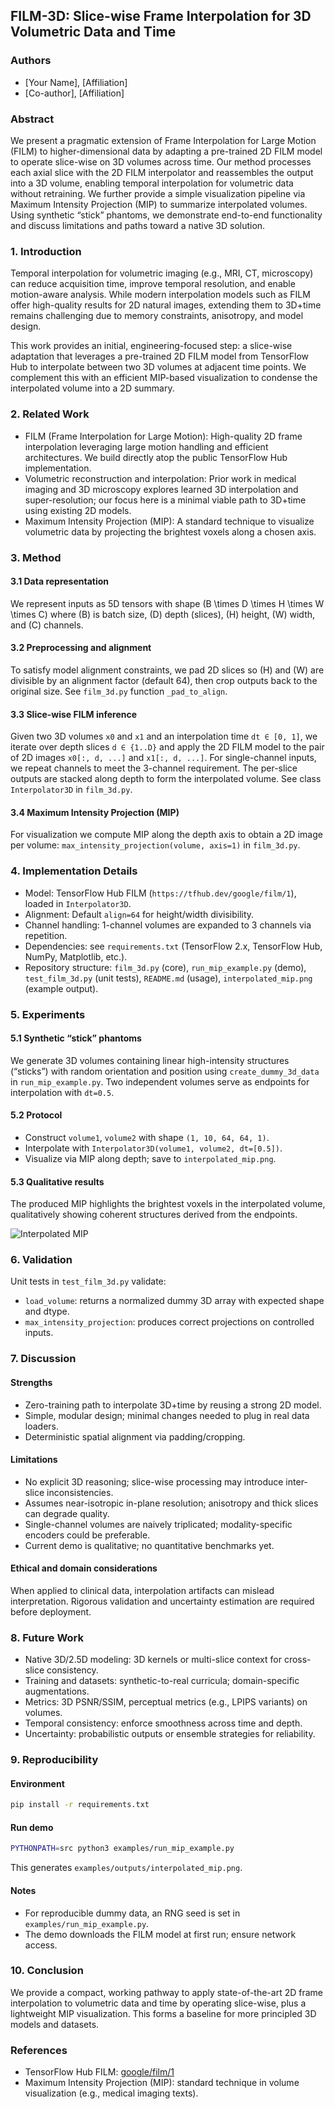 ## FILM-3D: Slice-wise Frame Interpolation for 3D Volumetric Data and Time

### Authors
- [Your Name], [Affiliation]
- [Co-author], [Affiliation]

### Abstract
We present a pragmatic extension of Frame Interpolation for Large Motion (FILM) to higher-dimensional data by adapting a pre-trained 2D FILM model to operate slice-wise on 3D volumes across time. Our method processes each axial slice with the 2D FILM interpolator and reassembles the output into a 3D volume, enabling temporal interpolation for volumetric data without retraining. We further provide a simple visualization pipeline via Maximum Intensity Projection (MIP) to summarize interpolated volumes. Using synthetic “stick” phantoms, we demonstrate end-to-end functionality and discuss limitations and paths toward a native 3D solution.

### 1. Introduction
Temporal interpolation for volumetric imaging (e.g., MRI, CT, microscopy) can reduce acquisition time, improve temporal resolution, and enable motion-aware analysis. While modern interpolation models such as FILM offer high-quality results for 2D natural images, extending them to 3D+time remains challenging due to memory constraints, anisotropy, and model design.

This work provides an initial, engineering-focused step: a slice-wise adaptation that leverages a pre-trained 2D FILM model from TensorFlow Hub to interpolate between two 3D volumes at adjacent time points. We complement this with an efficient MIP-based visualization to condense the interpolated volume into a 2D summary.

### 2. Related Work
- FILM (Frame Interpolation for Large Motion): High-quality 2D frame interpolation leveraging large motion handling and efficient architectures. We build directly atop the public TensorFlow Hub implementation.
- Volumetric reconstruction and interpolation: Prior work in medical imaging and 3D microscopy explores learned 3D interpolation and super-resolution; our focus here is a minimal viable path to 3D+time using existing 2D models.
- Maximum Intensity Projection (MIP): A standard technique to visualize volumetric data by projecting the brightest voxels along a chosen axis.

### 3. Method
#### 3.1 Data representation
We represent inputs as 5D tensors with shape \(B \times D \times H \times W \times C\) where \(B\) is batch size, \(D\) depth (slices), \(H\) height, \(W\) width, and \(C\) channels.

#### 3.2 Preprocessing and alignment
To satisfy model alignment constraints, we pad 2D slices so \(H\) and \(W\) are divisible by an alignment factor (default 64), then crop outputs back to the original size. See `film_3d.py` function `_pad_to_align`.

#### 3.3 Slice-wise FILM inference
Given two 3D volumes `x0` and `x1` and an interpolation time `dt ∈ [0, 1]`, we iterate over depth slices `d ∈ {1..D}` and apply the 2D FILM model to the pair of 2D images `x0[:, d, ...]` and `x1[:, d, ...]`. For single-channel inputs, we repeat channels to meet the 3-channel requirement. The per-slice outputs are stacked along depth to form the interpolated volume. See class `Interpolator3D` in `film_3d.py`.

#### 3.4 Maximum Intensity Projection (MIP)
For visualization we compute MIP along the depth axis to obtain a 2D image per volume: `max_intensity_projection(volume, axis=1)` in `film_3d.py`.

### 4. Implementation Details
- Model: TensorFlow Hub FILM (`https://tfhub.dev/google/film/1`), loaded in `Interpolator3D`.
- Alignment: Default `align=64` for height/width divisibility.
- Channel handling: 1-channel volumes are expanded to 3 channels via repetition.
- Dependencies: see `requirements.txt` (TensorFlow 2.x, TensorFlow Hub, NumPy, Matplotlib, etc.).
- Repository structure: `film_3d.py` (core), `run_mip_example.py` (demo), `test_film_3d.py` (unit tests), `README.md` (usage), `interpolated_mip.png` (example output).

### 5. Experiments
#### 5.1 Synthetic “stick” phantoms
We generate 3D volumes containing linear high-intensity structures (“sticks”) with random orientation and position using `create_dummy_3d_data` in `run_mip_example.py`. Two independent volumes serve as endpoints for interpolation with `dt=0.5`.

#### 5.2 Protocol
- Construct `volume1`, `volume2` with shape `(1, 10, 64, 64, 1)`.
- Interpolate with `Interpolator3D(volume1, volume2, dt=[0.5])`.
- Visualize via MIP along depth; save to `interpolated_mip.png`.

#### 5.3 Qualitative results
The produced MIP highlights the brightest voxels in the interpolated volume, qualitatively showing coherent structures derived from the endpoints.

![Interpolated MIP](../examples/outputs/interpolated_mip.png)

### 6. Validation
Unit tests in `test_film_3d.py` validate:
- `load_volume`: returns a normalized dummy 3D array with expected shape and dtype.
- `max_intensity_projection`: produces correct projections on controlled inputs.

### 7. Discussion
#### Strengths
- Zero-training path to interpolate 3D+time by reusing a strong 2D model.
- Simple, modular design; minimal changes needed to plug in real data loaders.
- Deterministic spatial alignment via padding/cropping.

#### Limitations
- No explicit 3D reasoning; slice-wise processing may introduce inter-slice inconsistencies.
- Assumes near-isotropic in-plane resolution; anisotropy and thick slices can degrade quality.
- Single-channel volumes are naively triplicated; modality-specific encoders could be preferable.
- Current demo is qualitative; no quantitative benchmarks yet.

#### Ethical and domain considerations
When applied to clinical data, interpolation artifacts can mislead interpretation. Rigorous validation and uncertainty estimation are required before deployment.

### 8. Future Work
- Native 3D/2.5D modeling: 3D kernels or multi-slice context for cross-slice consistency.
- Training and datasets: synthetic-to-real curricula; domain-specific augmentations.
- Metrics: 3D PSNR/SSIM, perceptual metrics (e.g., LPIPS variants) on volumes.
- Temporal consistency: enforce smoothness across time and depth.
- Uncertainty: probabilistic outputs or ensemble strategies for reliability.

### 9. Reproducibility
#### Environment
```bash
pip install -r requirements.txt
```

#### Run demo
```bash
PYTHONPATH=src python3 examples/run_mip_example.py
```
This generates `examples/outputs/interpolated_mip.png`.

#### Notes
- For reproducible dummy data, an RNG seed is set in `examples/run_mip_example.py`.
- The demo downloads the FILM model at first run; ensure network access.

### 10. Conclusion
We provide a compact, working pathway to apply state-of-the-art 2D frame interpolation to volumetric data and time by operating slice-wise, plus a lightweight MIP visualization. This forms a baseline for more principled 3D models and datasets.

### References
- TensorFlow Hub FILM: [google/film/1](https://tfhub.dev/google/film/1)
- Maximum Intensity Projection (MIP): standard technique in volume visualization (e.g., medical imaging texts).